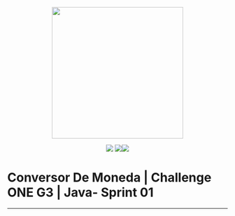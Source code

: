<p align="center">
  <img width="300" height="300" src="https://user-images.githubusercontent.com/104738144/209450152-fdd84f86-a8b9-42de-92c9-5e105ab0a77d.png">
</p>

<p align="center">
 <img src="https://img.shields.io/badge/status-liberado-green"> <img src="https://img.shields.io/badge/version-V2.0-green"><img src="https://img.shields.io/badge/fecha-Diciembre%202022-green">
</p>
<h1> Conversor De Moneda | Challenge ONE G3 | Java- Sprint 01</h1>
<hr>
